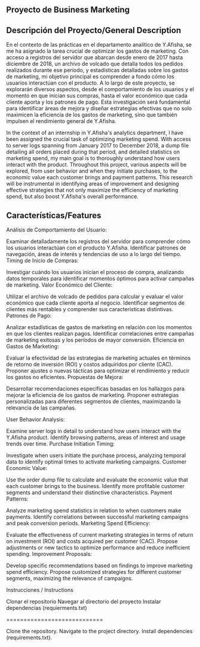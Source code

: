 Proyecto de Business Marketing
--------------------------------------------------------------------------------------------

Descripción del Proyecto/General Description
-------------------------------------------------------------------------------------------


En el contexto de las prácticas en el departamento analítico de Y.Afisha, se me ha asignado la tarea crucial de optimizar los gastos de marketing. Con acceso a registros del servidor que abarcan desde enero de 2017 hasta diciembre de 2018, un archivo de volcado que detalla todos los pedidos realizados durante ese período, y estadísticas detalladas sobre los gastos de marketing, mi objetivo principal es comprender a fondo cómo los usuarios interactúan con el producto.
A lo largo de este proyecto, se explorarán diversos aspectos, desde el comportamiento de los usuarios y el momento en que inician sus compras, hasta el valor económico que cada cliente aporta y los patrones de pago. Esta investigación será fundamental para identificar áreas de mejora y diseñar estrategias efectivas que no solo maximicen la eficiencia de los gastos de marketing, sino que también impulsen el rendimiento general de Y.Afisha.


In the context of an internship in Y.Afisha's analytics department, I have been assigned the crucial task of optimizing marketing spend. With access to server logs spanning from January 2017 to December 2018, a dump file detailing all orders placed during that period, and detailed statistics on marketing spend, my main goal is to thoroughly understand how users interact with the product.
Throughout this project, various aspects will be explored, from user behavior and when they initiate purchases, to the economic value each customer brings and payment patterns. This research will be instrumental in identifying areas of improvement and designing effective strategies that not only maximize the efficiency of marketing spend, but also boost Y.Afisha's overall performance.


Características/Features
----------------------------------------------------------------------------------------------

Análisis de Comportamiento del Usuario:

Examinar detalladamente los registros del servidor para comprender cómo los usuarios interactúan con el producto Y.Afisha.
Identificar patrones de navegación, áreas de interés y tendencias de uso a lo largo del tiempo.
Timing de Inicio de Compras:

Investigar cuándo los usuarios inician el proceso de compra, analizando datos temporales para identificar momentos óptimos para activar campañas de marketing.
Valor Económico del Cliente:

Utilizar el archivo de volcado de pedidos para calcular y evaluar el valor económico que cada cliente aporta al negocio.
Identificar segmentos de clientes más rentables y comprender sus características distintivas.
Patrones de Pago:

Analizar estadísticas de gastos de marketing en relación con los momentos en que los clientes realizan pagos.
Identificar correlaciones entre campañas de marketing exitosas y los períodos de mayor conversión.
Eficiencia en Gastos de Marketing:

Evaluar la efectividad de las estrategias de marketing actuales en términos de retorno de inversión (ROI) y costos adquiridos por cliente (CAC).
Proponer ajustes o nuevas tácticas para optimizar el rendimiento y reducir los gastos no eficientes.
Propuestas de Mejora:

Desarrollar recomendaciones específicas basadas en los hallazgos para mejorar la eficiencia de los gastos de marketing.
Proponer estrategias personalizadas para diferentes segmentos de clientes, maximizando la relevancia de las campañas.



User Behavior Analysis:

Examine server logs in detail to understand how users interact with the Y.Afisha product.
Identify browsing patterns, areas of interest and usage trends over time.
Purchase Initiation Timing:

Investigate when users initiate the purchase process, analyzing temporal data to identify optimal times to activate marketing campaigns.
Customer Economic Value:

Use the order dump file to calculate and evaluate the economic value that each customer brings to the business.
Identify more profitable customer segments and understand their distinctive characteristics.
Payment Patterns:

Analyze marketing spend statistics in relation to when customers make payments.
Identify correlations between successful marketing campaigns and peak conversion periods.
Marketing Spend Efficiency:

Evaluate the effectiveness of current marketing strategies in terms of return on investment (ROI) and costs acquired per customer (CAC).
Propose adjustments or new tactics to optimize performance and reduce inefficient spending.
Improvement Proposals:

Develop specific recommendations based on findings to improve marketing spend efficiency.
Propose customized strategies for different customer segments, maximizing the relevance of campaigns.


Instrucciones / Instructions

Clonar el repositorio Navegar al directorio del proyecto Instalar dependencias (requierments.txt)

============================

Clone the repository. Navigate to the project directory. Install dependencies (requirements.txt).